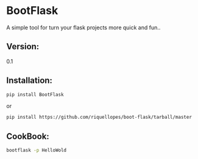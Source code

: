 BootFlask
=========

A simple tool for turn your flask projects more quick and fun..

Version:
----

0.1


Installation:
--------------

```sh
pip install BootFlask
```

or

```sh
pip install https://github.com/riquellopes/boot-flask/tarball/master
```

CookBook:
-------------
```sh
bootflask -p HelloWold
```

